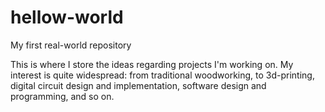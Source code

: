 # hellow-world
My first real-world repository


This is where I store the ideas regarding projects I'm working on.
My interest is quite widespread: from traditional woodworking, to 3d-printing, digital circuit design and implementation, software design and programming, and so on.
